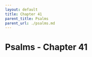 ```yaml
---
layout: default
title: Chapter 41
parent_title: Psalms
parent_url: ./psalms.md
---
```


# Psalms - Chapter 41
